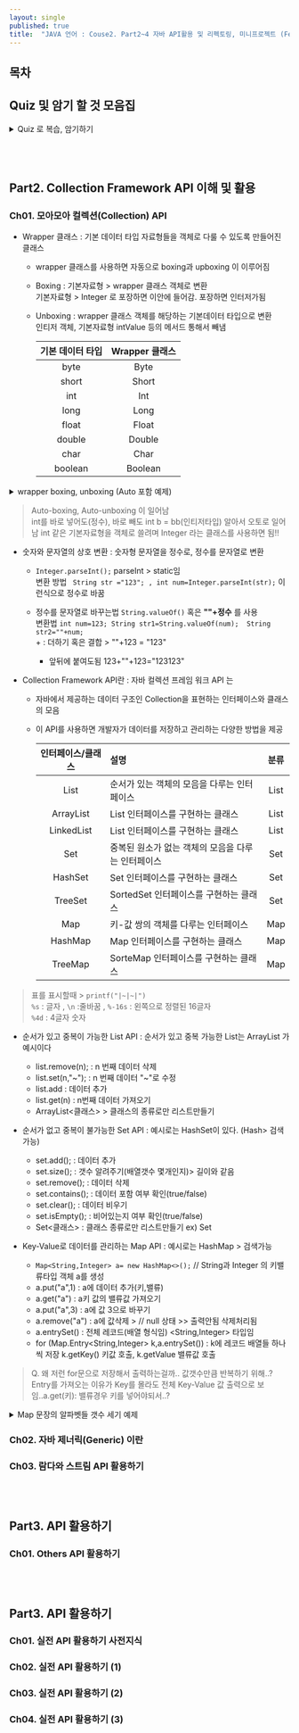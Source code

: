 ```yaml
---
layout: single
published: true
title:  "JAVA 언어 : Couse2. Part2~4 자바 API활용 및 리펙토링, 미니프로젝트 (Feat. 시그니처 백엔드 강의)"
---
```


## 목차



## Quiz 및 암기 할 것 모음집


<details>
  <summary>
    Quiz 로 복습, 암기하기
  </summary>
<div markdown="1">

  <br>

  <br>

1. 자바에서 순서가 있는 객체의 모음을 다루는 대표적인 인터페이스 
  <br>

2. 자바에서 중복된 원소가 없는 객체의 모음을 다루는 인터페이스
  <br>

3. 자바에서 키-값 쌍의 객체를 다루는 인터페이스
  <br>
4. 기본자료형을 객체 자료형으로 사용하기 위해서 자바에서 만들어놓으 클래스는?
5. 문자열"100"을 정수 100으로 바꾸는 방법을 쓰세요
6. 자바에서 컬렉션 프레임워크에 저장하는 데이터 타입을 일반화하는 방법을 무엇이라고 하는가?
7. ArrayList에 영화 객체(Movie)만을 저장하기 위해서  < > 기호에 사용하는 데이터 타입을 쓰시오.
8. 키에는 문자열 값에는 숫자를 저장하기 위해서 HashMap<Key,Value>을 만들 때 Key와 Value에 들어가는 타입을 적으세요.
9. 자바 제네릭(Generic)을 사용하는 장점을 2가지정도 쓰시오.

  <br>



<details>
  <summary>
    답안지
  </summary>

<div markdown="1">
  <br>

1. List
2. Set
3. Map
4. Wrapper
5. Integer.parseInt("100");
6. 제네릭 Generic
7. ArrayList<Movie> list=new ArrayList<>(), List<Movie> list=new ArrayList<>()
8. <String,Integer>
9. 코드의 재사용성이 높아진다, 타입의 안전성을 보장한다


  
</div>
</details>



</div>
</details>

  <br>
  
  <br>
  


  <br>
  


## Part2. Collection Framework API 이해 및 활용


### Ch01. 모아모아 컬렉션(Collection) API

* Wrapper 클래스
  : 기본 데이터 타입 자료형들을 객체로 다룰 수 있도록 만들어진 클래스

  - wrapper 클래스를 사용하면 자동으로 boxing과 upboxing 이 이루어짐
  - Boxing : 기본자료형 > wrapper 클래스 객체로 변환  
    기본자료형 > Integer 로 포장하면 이안에 들어감. 포장하면 인터저가됨
  - Unboxing : wrapper 클래스 객체를 해당하는 기본데이터 타입으로 변환  
    인티저 객체, 기본자료형 intValue 등의 메서드 통해서 빼냄

    |기본 데이터 타입|Wrapper 클래스|
    |:--:|:--:|
    |byte|Byte|
    |short|Short|
    |int|Int|
    |long|Long|
    |float|Float|
    |double|Double|
    |char|Char|
    |boolean|Boolean|

<details>
  <summary>
    wrapper boxing, unboxing (Auto 포함 예제)
  </summary>

<div markdown="1">
  <br>
  
```java
public class WrapperTest {
    public static void main(String[] args) {
        //  정수형 변수에 10일 저장하세요.
        int a=10; // 기본자료형
        //Integer aa=new Integer(10); // 사용자정의 자료형
        Integer aa=10; // Auto-boxing 10 > new Integer(10) 인거임
        System.out.println(aa.intValue()); // Unboxing(Integer->int)

        Integer bb=20; // Auto-boxing
        int b=bb; // Auto-Unboxing

        float f=10.5f;
        //Float ff=new Float(10.5f);
        Float ff=45.6f; // new Float(45.6f); Auto-boxing
        System.out.println(ff.floatValue());

        Float af=49.1f;
        System.out.println(af.floatValue());
        float aff=af; // af.floatValue() -> Auto-boxing
        System.out.println(aff);
    }
}
```
  
</div>
</details>

> Auto-boxing, Auto-unboxing 이 일어남  
> int를 바로 넣어도(정수), 바로 빼도 int b = bb(인티저타입) 알아서 오토로 일어남
> int 같은 기본자료형을 객체로 쓸려며 Integer 라는 클래스를 사용하면 됨!!


* 숫자와 문자열의 상호 변환
  : 숫자형 문자열을 정수로, 정수를 문자열로 변환

  - `Integer.parseInt();` parseInt > static임  
    변환 방법 ` String str ="123"; , int num=Integer.parseInt(str);` 이런식으로 정수로 바꿈

  - 정수를 문자열로 바꾸는법 `String.valueOf()` 혹은 __""+정수__ 를 사용  
    변환법 `int num=123; String str1=String.valueOf(num);  String str2=""+num;`  
    \+ : 더하기 혹은 결합 > ""+123 = "123"
    + 앞뒤에 붙여도됨 123+""+123="123123"

* Collection Framework API란
  : 자바 컬렉션 프레임 워크 API 는

  - 자바에서 제공하는 데이터 구조인 Collection을 표현하는 인터페이스와 클래스의 모음
  - 이 API를 사용하면 개발자가 데이터를 저장하고 관리하는 다양한 방법을 제공
 
    |인터페이스/클래스|설명|분류|
    |:--:|:--|:--:|
    |List|순서가 있는 객체의 모음을 다루는 인터페이스|List|
    |ArrayList|List 인터페이스를 구현하는 클래스|List|
    |LinkedList|List 인터페이스를 구현하는 클래스|List|
    |Set|중복된 원소가 없는 객체의 모음을 다루는 인터페이스|Set|
    |HashSet|Set 인터페이스를 구현하는 클래스|Set|
    |TreeSet|SortedSet 인터페이스를 구현하는 클래스|Set|
    |Map|키-값 쌍의 객체를 다루는 인터페이스|Map|
    |HashMap|Map 인터페이스를 구현하는 클래스|Map|
    |TreeMap|SorteMap 인터페이스를 구현하는 클래스|Map|

> 표를 표시할때 > `printf("|~|~|")`  
> `%s` : 글자 , `\n` :줄바꿈 , `%-16s` : 왼쪽으로 정렬된 16글자  
> `%4d` : 4글자 숫자  

* 순서가 있고 중복이 가능한 List API
  : 순서가 있고 중복 가능한 List는 ArrayList 가 예시이다

  - list.remove(n); :  n 번째 데이터 삭제
  - list.set(n,"~"); : n 번째 데이터 "~"로 수정
  - list.add : 데이터 추가
  - list.get(n) : n번째 데이터 가져오기
  - ArrayList<클래스> > 클래스의 종류로만 리스트만들기

* 순서가 없고 중복이 불가능한 Set API
  : 예시로는 HashSet이 있다. (Hash> 검색가능)

  - set.add(); : 데이터 추가
  - set.size(); : 갯수 알려주기(배열갯수 몇개인지)> 길이와 같음
  - set.remove(); : 데이터 삭제
  - set.contains(); : 데이터 포함 여부 확인(true/false)
  - set.clear(); : 데이터 비우기
  - set.isEmpty(); : 비어있는지 여부 확인(true/false)
  - Set<클래스> : 클래스 종류로만 리스트만들기 ex) Set<String>


* Key-Value로 데이터를 관리하는 Map API
  : 예시로는 HashMap > 검색가능

  - `Map<String,Integer> a= new HashMap<>();` // String과 Integer 의 키밸류타입 객체 a를 생성
  - a.put("a",1) : a에 데이터 추가(키,밸류)
  - a.get("a") : a키 값의 밸류값 가져오기
  - a.put("a",3) : a에 값 3으로 바꾸기
  - a.remove("a") : a에 값삭제 > //  null 상태 >> 출력안됨 삭제처리됨
  - a.entrySet() : 전체 레코드(배열 형식임) <String,Integer> 타입임
  - for (Map.Entry<String,Integer> k,a.entrySet()) : k에 레코드 배열들 하나씩 저장 k.getKey() 키값 호출, 
                                                     k.getValue 밸류값 호출

> Q. 왜 저런 for문으로 저장해서 출력하는걸까.. 값갯수만큼 반복하기 위해..?  
> Entry를 가져오는 이유가 Key를 몰라도 전체 Key-Value 값 출력으로 보임..a.get(키): 밸류경우 키를 넣어야되서..?  

<details>
  <summary>
    Map 문장의 알파벳들  갯수 세기 예제
  </summary>

<div markdown="1">
  <br>

```java
import java.util.HashMap;
import java.util.Map;

public class CharacterCount {
    public static void main(String[] args) {
        String str="Hello, World";
        Map<Character, Integer> charCountMap=new HashMap<>();
        char[] strArray=str.toCharArray(); //{'H','e','l','l','o',','......}

        for(char c : strArray){
            if(charCountMap.containsKey(c)){
                charCountMap.put(c,charCountMap.get(c)+1);
            }else{
                charCountMap.put(c, 1);
            }
        }//charCountMap은 생성만 되있어서 안에 값과 밸류를 하나씩 넣어줌.
        System.out.println("Character Counts");
        for(char c : charCountMap.keySet()){
            System.out.println(c + ":" + charCountMap.get(c));
        }
    }
}
```

</div>
</details>

### Ch02. 자바 제너릭(Generic) 이란
### Ch03. 람다와 스트림 API 활용하기

  <br>
  
  <br>
 
## Part3. API 활용하기


### Ch01. Others API 활용하기

  <br>
  
  <br>
 
## Part3. API 활용하기

### Ch01. 실전 API 활용하기 사전지식
### Ch02. 실전 API 활용하기 (1)
### Ch03. 실전 API 활용하기 (2)
### Ch04. 실전 API 활용하기 (3)




